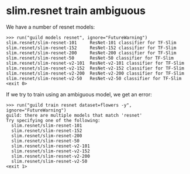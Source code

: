 # slim.resnet train ambiguous

We have a number of resnet models:

    >>> run("guild models resnet", ignore="FutureWarning")
    slim.resnet/slim-resnet-101     ResNet-101 classifier for TF-Slim
    slim.resnet/slim-resnet-152     ResNet-152 classifier for TF-Slim
    slim.resnet/slim-resnet-200     ResNet-200 classifier for TF-Slim
    slim.resnet/slim-resnet-50      ResNet-50 classifier for TF-Slim
    slim.resnet/slim-resnet-v2-101  ResNet-v2-101 classifier for TF-Slim
    slim.resnet/slim-resnet-v2-152  ResNet-v2-152 classifier for TF-Slim
    slim.resnet/slim-resnet-v2-200  ResNet-v2-200 classifier for TF-Slim
    slim.resnet/slim-resnet-v2-50   ResNet-v2-50 classifier for TF-Slim
    <exit 0>

If we try to train using an ambiguous model, we get an error:

    >>> run("guild train resnet dataset=flowers -y", ignore="FutureWarning")
    guild: there are multiple models that match 'resnet'
    Try specifying one of the following:
      slim.resnet/slim-resnet-101
      slim.resnet/slim-resnet-152
      slim.resnet/slim-resnet-200
      slim.resnet/slim-resnet-50
      slim.resnet/slim-resnet-v2-101
      slim.resnet/slim-resnet-v2-152
      slim.resnet/slim-resnet-v2-200
      slim.resnet/slim-resnet-v2-50
    <exit 1>
